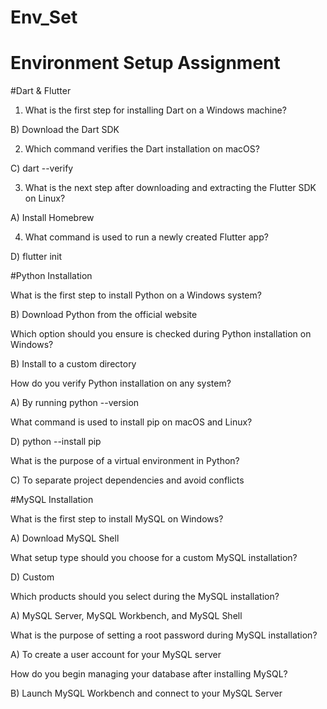 # Env_Set

# Environment Setup Assignment

#Dart & Flutter

1. What is the first step for installing Dart on a Windows machine?

B) Download the Dart SDK

2. Which command verifies the Dart installation on macOS?

C) dart --verify

3. What is the next step after downloading and extracting the Flutter SDK on Linux?

A) Install Homebrew

4. What command is used to run a newly created Flutter app?

D) flutter init


#Python Installation

What is the first step to install Python on a Windows system?

B) Download Python from the official website

Which option should you ensure is checked during Python installation on Windows?

B) Install to a custom directory

How do you verify Python installation on any system?

A) By running python --version

What command is used to install pip on macOS and Linux?

D) python --install pip

What is the purpose of a virtual environment in Python?

C) To separate project dependencies and avoid conflicts

#MySQL Installation

What is the first step to install MySQL on Windows?

A) Download MySQL Shell

What setup type should you choose for a custom MySQL installation?

D) Custom

Which products should you select during the MySQL installation?

A) MySQL Server, MySQL Workbench, and MySQL Shell

What is the purpose of setting a root password during MySQL installation?

A) To create a user account for your MySQL server

How do you begin managing your database after installing MySQL?

B) Launch MySQL Workbench and connect to your MySQL Server
